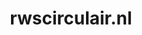 ---
layout: post
title:  "rwscirculair.nl"
internal_url:  "/dutchgov/rwscirculair.nl.html"
categories: dutchgov
---